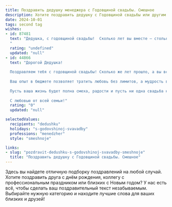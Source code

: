 ```yaml
---
title: Поздравить дедушку менеджера с Годовщиной свадьбы. Смешное
description: Хотите поздравить дедушку с Годовщиной свадьбы или другим праздником? Наш ИИ создаст незабываемое поздравление, а вы обязательно выделитесь среди других.  
date: 2024-10-01
tags: second tag
wishes:
- id: 87481
  text: "Дедушка, с годовщиной свадьбы!  Сколько лет вы вместе – столько анекдотов можно рассказать! Надеюсь, за эти годы вы не только  научились идеально распределять бюджет (как опытный менеджер!), но и  мастерски улаживать любые семейные конфликты,  переводя их в шутку.  Желаю вам ещё  столько же лет счастья,  любви, и чтобы  ваши  семейные  приключения  были  только  веселее!
  "
  rating: "undefined"
  updated: "null"
- id: 44866
  text: "Дорогой Дедушка!
  
  Поздравляем тебя с годовщиной свадьбы! Сколько же лет прошло, а вы все так же умело управляете семейным «бизнесом»! Как настоящий менеджер, вы уже давно составили стратегию успешного совместного проживания: утром - кофе в постель, днем - прогулка, вечером - обсуждение, кто из вас забыл взять мусор из кухни.
  
  Ваш опыт в бюджете позволяет тратить любовь без лимитов, а мудрость в управлении очередями на кухне помогает избежать лишних конфликтов. Вы - настоящий мастер в ведении переговоров, особенно когда дело касается выбора программ на вечер!
  
  Пусть ваша жизнь будет полна смеха, радости и пусть ни одна свадьба не помешает вашему бизнес-плану счастья! Желаем идеального партнерства на все оставшиеся года, ведь у вас уже есть опыт как с «приблизительно» поставленными сроками!
  
  С любовью от всей семьи!"
  rating: "0"
  updated: "null"

selectedValues:
  recipients: "dedushku"
  holidays: "s-godovshinoj-svavadby"
  professions: "menedzher"
  style: "smeshnoje"

links:
- slug: "pozdravit-dedushku-s-godovshinoj-svavadby-smeshnoje"
  title: "Поздравить дедушку с Годовщиной свадьбы. Смешное"
---
```


Здесь вы найдете отличную подборку поздравлений на любой случай. 
Хотите поздравить друга с днём рождения, коллегу с профессиональным праздником или близких с Новым годом? У нас есть всё, чтобы сделать ваш поздравительный текст незабываемым. Выбирайте нужную категорию и находите лучшие слова для ваших близких и друзей!
